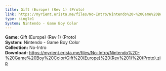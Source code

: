 ```yaml
---
title: Gift (Europe) (Rev 1) (Proto)
link: https://myrient.erista.me/files/No-Intro/Nintendo%20-%20Game%20Boy%20Color/Gift%20(Europe)%20(Rev%201)%20(Proto).zip
type: single1
System: Nintendo - Game Boy Color
---
```

<b>Game:</b> Gift (Europe) (Rev 1) (Proto)<br>
<b>System:</b> Nintendo - Game Boy Color<br>
<b>Collection:</b> No-Intro<br>
<b>Download:</b> https://myrient.erista.me/files/No-Intro/Nintendo%20-%20Game%20Boy%20Color/Gift%20(Europe)%20(Rev%201)%20(Proto).zip